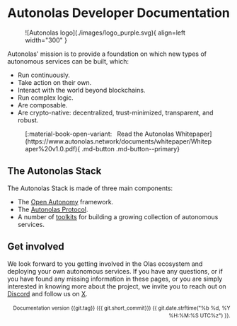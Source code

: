 # Autonolas Developer Documentation

<figure markdown>
![Autonolas logo](./images/logo_purple.svg){ align=left width="300" }
</figure>

Autonolas' mission is to provide a foundation on which new types of autonomous services can be built, which:

* Run continuously.
* Take action on their own.
* Interact with the world beyond blockchains.
* Run complex logic.
* Are composable.
* Are crypto-native: decentralized, trust-minimized, transparent, and robust.

<figure markdown>
[:material-book-open-variant: &nbsp; Read the Autonolas Whitepaper](https://www.autonolas.network/documents/whitepaper/Whitepaper%20v1.0.pdf){ .md-button .md-button--primary}
</figure>

## The Autonolas Stack

The Autonolas Stack is made of three main components:

* The [Open Autonomy](https://docs.autonolas.network/open-autonomy/)  framework.
* The [Autonolas Protocol](https://docs.autonolas.network/protocol/).
* A number of [toolkits](https://docs.autonolas.network/products/) for building a growing collection of autonomous services.

## Get involved

We look forward to you getting involved in the Olas ecosystem and deploying your own autonomous services. If you have any questions, or if you have found any missing information in these pages, or you are simply interested in knowing more about the project, we invite you to reach out  on [Discord](https://discord.gg/RHY6eJ35ar) and follow us on [X](https://x.com/autonolas).

<div style="text-align: right"><small>Documentation version {{git.tag}} ({{ git.short_commit}}) {{ git.date.strftime("%b %d, %Y %H:%M:%S UTC%z") }}.</small></div>
